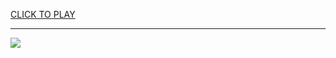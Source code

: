
<a href="https://premium76.site?title=unblocked_games_g_+_2&ref=13M">CLICK TO PLAY</a></h3>
<hr>

<a href="https://premium76.site?title=unblocked_games_g_+_2&ref=13M"><img src="https://clearcache.store/games.png"></a>


